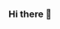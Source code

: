 ### Hi there 👋

<!--
**RobinLi-95/RobinLi-95** is a ✨ _special_ ✨ repository because its `README.md` (this file) appears on your GitHub profile.

Here are some ideas to get you started:

- 🔭 I’m currently working on Mg Corrosion Mechanism with DFT
- 🌱 I’m currently learning VASP
- 👯 I’m looking to collaborate on Mg Corrosion
- 🤔 I’m looking for help with CP2K/QE/VASP/CASTEP
- 💬 Ask me about 🙆🏻‍♂️
- 📫 How to reach me: bingxin.li18@imperial.ac.uk
- 😄 Pronouns: Unknown
- ⚡ Fun fact: I Love Diabolo!
- 🎡 Location: London
-->

